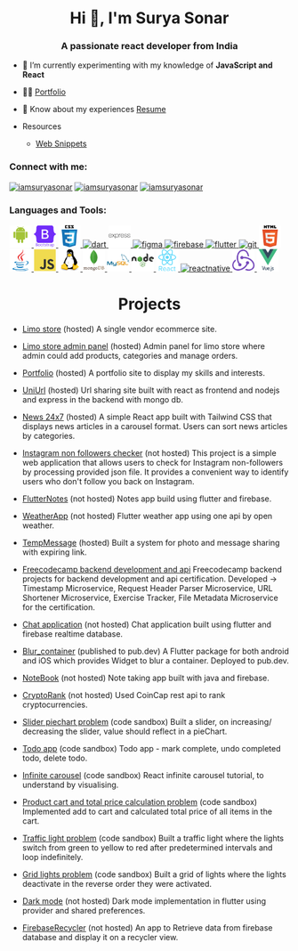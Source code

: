 <h1 align="center">Hi 👋, I'm Surya Sonar</h1>
<h3 align="center">A passionate react developer from India</h3>

- 🌱 I’m currently experimenting with my knowledge of **JavaScript and React**

- 👨‍💻 [Portfolio](https://iamsuryasonar.netlify.app)

- 📄 Know about my experiences [Resume](https://drive.google.com/file/d/1-TnWfNyaCNMsvqccNjKC3j0dTMap0yDm/view?usp=sharing)
- Resources
     - [Web Snippets](https://github.com/iamsuryasonar/webdev-snippet)

<h3 align="left">Connect with me:</h3>
<p align="left">
<a href="https://twitter.com/iamsuryasonar" target="blank"><img align="center" src="https://raw.githubusercontent.com/rahuldkjain/github-profile-readme-generator/master/src/images/icons/Social/twitter.svg" alt="iamsuryasonar" height="30" width="40" /></a>
<a href="https://linkedin.com/in/iamsuryasonar" target="blank"><img align="center" src="https://raw.githubusercontent.com/rahuldkjain/github-profile-readme-generator/master/src/images/icons/Social/linked-in-alt.svg" alt="iamsuryasonar" height="30" width="40" /></a>
<a href="https://instagram.com/iamsuryasonar" target="blank"><img align="center" src="https://raw.githubusercontent.com/rahuldkjain/github-profile-readme-generator/master/src/images/icons/Social/instagram.svg" alt="iamsuryasonar" height="30" width="40" /></a>
</p>

<h3 align="left">Languages and Tools:</h3>
<p align="left"> <a href="https://developer.android.com" target="_blank" rel="noreferrer"> <img src="https://raw.githubusercontent.com/devicons/devicon/master/icons/android/android-original-wordmark.svg" alt="android" width="40" height="40"/> </a> <a href="https://getbootstrap.com" target="_blank" rel="noreferrer"> <img src="https://raw.githubusercontent.com/devicons/devicon/master/icons/bootstrap/bootstrap-plain-wordmark.svg" alt="bootstrap" width="40" height="40"/> </a> <a href="https://www.w3schools.com/css/" target="_blank" rel="noreferrer"> <img src="https://raw.githubusercontent.com/devicons/devicon/master/icons/css3/css3-original-wordmark.svg" alt="css3" width="40" height="40"/> </a> <a href="https://dart.dev" target="_blank" rel="noreferrer"> <img src="https://www.vectorlogo.zone/logos/dartlang/dartlang-icon.svg" alt="dart" width="40" height="40"/> </a> <a href="https://expressjs.com" target="_blank" rel="noreferrer"> <img src="https://raw.githubusercontent.com/devicons/devicon/master/icons/express/express-original-wordmark.svg" alt="express" width="40" height="40"/> </a> <a href="https://www.figma.com/" target="_blank" rel="noreferrer"> <img src="https://www.vectorlogo.zone/logos/figma/figma-icon.svg" alt="figma" width="40" height="40"/> </a> <a href="https://firebase.google.com/" target="_blank" rel="noreferrer"> <img src="https://www.vectorlogo.zone/logos/firebase/firebase-icon.svg" alt="firebase" width="40" height="40"/> </a> <a href="https://flutter.dev" target="_blank" rel="noreferrer"> <img src="https://www.vectorlogo.zone/logos/flutterio/flutterio-icon.svg" alt="flutter" width="40" height="40"/> </a> <a href="https://git-scm.com/" target="_blank" rel="noreferrer"> <img src="https://www.vectorlogo.zone/logos/git-scm/git-scm-icon.svg" alt="git" width="40" height="40"/> </a> <a href="https://www.w3.org/html/" target="_blank" rel="noreferrer"> <img src="https://raw.githubusercontent.com/devicons/devicon/master/icons/html5/html5-original-wordmark.svg" alt="html5" width="40" height="40"/> </a> <a href="https://www.java.com" target="_blank" rel="noreferrer"> <img src="https://raw.githubusercontent.com/devicons/devicon/master/icons/java/java-original.svg" alt="java" width="40" height="40"/> </a> <a href="https://developer.mozilla.org/en-US/docs/Web/JavaScript" target="_blank" rel="noreferrer"> <img src="https://raw.githubusercontent.com/devicons/devicon/master/icons/javascript/javascript-original.svg" alt="javascript" width="40" height="40"/> </a> <a href="https://www.linux.org/" target="_blank" rel="noreferrer"> <img src="https://raw.githubusercontent.com/devicons/devicon/master/icons/linux/linux-original.svg" alt="linux" width="40" height="40"/> </a> <a href="https://www.mongodb.com/" target="_blank" rel="noreferrer"> <img src="https://raw.githubusercontent.com/devicons/devicon/master/icons/mongodb/mongodb-original-wordmark.svg" alt="mongodb" width="40" height="40"/> </a> <a href="https://www.mysql.com/" target="_blank" rel="noreferrer"> <img src="https://raw.githubusercontent.com/devicons/devicon/master/icons/mysql/mysql-original-wordmark.svg" alt="mysql" width="40" height="40"/> </a> <a href="https://nodejs.org" target="_blank" rel="noreferrer"> <img src="https://raw.githubusercontent.com/devicons/devicon/master/icons/nodejs/nodejs-original-wordmark.svg" alt="nodejs" width="40" height="40"/> </a> <a href="https://reactjs.org/" target="_blank" rel="noreferrer"> <img src="https://raw.githubusercontent.com/devicons/devicon/master/icons/react/react-original-wordmark.svg" alt="react" width="40" height="40"/> </a> <a href="https://reactnative.dev/" target="_blank" rel="noreferrer"> <img src="https://reactnative.dev/img/header_logo.svg" alt="reactnative" width="40" height="40"/> </a> <a href="https://redux.js.org" target="_blank" rel="noreferrer"> <img src="https://raw.githubusercontent.com/devicons/devicon/master/icons/redux/redux-original.svg" alt="redux" width="40" height="40"/> </a> <a href="https://vuejs.org/" target="_blank" rel="noreferrer"> <img src="https://raw.githubusercontent.com/devicons/devicon/master/icons/vuejs/vuejs-original-wordmark.svg" alt="vuejs" width="40" height="40"/> </a> </p>





<h1 align="center">Projects</h1>

  - [Limo store](https://limo-store.netlify.app/) (hosted)
    A single vendor ecommerce site.
    
  - [Limo store admin panel](https://admin-limo.netlify.app/) (hosted)
    Admin panel for limo store where admin could add products, categories and manage orders.
    
  - [Portfolio](https://iamsuryasonar.netlify.app) (hosted)
    A portfolio site to display my skills and interests.
    
  - [UniUrl](https://uniurl.netlify.app/) (hosted)
    Url sharing site built with react as frontend and nodejs and express in the backend with mongo db.
    
  - [News 24x7](https://news24x7app.netlify.app/) (hosted)
    A simple React app built with Tailwind CSS that displays news articles in a carousel format. Users can sort news articles by categories.
    
  - [Instagram non followers checker](https://github.com/iamsuryasonar/instagram_analytic.git) (not hosted)
    This project is a simple web application that allows users to check for Instagram non-followers by processing provided json file. It provides a convenient way to identify users who don't follow you back on Instagram.
  
  - [FlutterNotes](https://github.com/iamsuryasonar/flutterNotes) (not hosted)
    Notes app build using flutter and firebase.

  - [WeatherApp](https://github.com/iamsuryasonar/weatherApp) (not hosted)
    Flutter weather app using one api by open weather.

  - [TempMessage](https://tempmessage-service.onrender.com/) (hosted)
    Built a system for photo and message sharing with expiring link.

  - [Freecodecamp backend development and api](https://www.freecodecamp.org/certification/fccb65312fd-c2da-4f1b-8444-9e6288ad2bf3/back-end-development-and-apis)
    Freecodecamp backend projects for backend development and api certification. Developed -> Timestamp Microservice, Request Header Parser Microservice, URL Shortener Microservice, Exercise Tracker, File Metadata Microservice for the certification.

  - [Chat application](https://github.com/iamsuryasonar/messengerapp) (not hosted)
    Chat application built using flutter and firebase realtime database. 

  - [Blur_container](https://pub.dev/packages/blur_container) (published to pub.dev)
    A Flutter package for both android and iOS which provides Widget to blur a container. Deployed to pub.dev.

  - [NoteBook](https://github.com/iamsuryasonar/NoteBook) (not hosted)
    Note taking app built with java and firebase.
  
  - [CryptoRank](https://github.com/iamsuryasonar/CryptoRank) (not hosted)
    Used CoinCap rest api to rank cryptocurrencies.

  - [Slider piechart problem](https://codesandbox.io/p/github/iamsuryasonar/slider_piechart_problem) (code sandbox)
    Built a slider, on increasing/ decreasing the slider, value should reflect in a pieChart.

  - [Todo app](https://codesandbox.io/p/github/iamsuryasonar/todo_app) (code sandbox)
    Todo app - mark complete, undo completed todo, delete todo.

  - [Infinite carousel](https://codesandbox.io/p/github/iamsuryasonar/ReactImageCarousel) (code sandbox)
    React infinite carousel tutorial, to understand by visualising.
  
  - [Product cart and total price calculation problem](https://codesandbox.io/p/github/iamsuryasonar/product_cart_and_total_price_calculation_problem) (code sandbox)
    Implemented add to cart and calculated total price of all items in the cart.

  - [Traffic light problem](https://codesandbox.io/p/github/iamsuryasonar/traffic_light_problem/main) (code sandbox)
    Built a traffic light where the lights switch from green to yellow to red after predetermined intervals and loop indefinitely.

  - [Grid lights problem](https://codesandbox.io/p/github/iamsuryasonar/grid_lights_problem) (code sandbox)
    Built a grid of lights where the lights deactivate in the reverse order they were activated.

  - [Dark mode](https://github.com/iamsuryasonar/dark-mode) (not hosted)
    Dark mode implementation in flutter using provider and shared preferences.

  - [FirebaseRecycler](https://github.com/iamsuryasonar/FirebaseRecycler) (not hosted)
    An app to Retrieve data from firebase database and display it on a recycler view.

